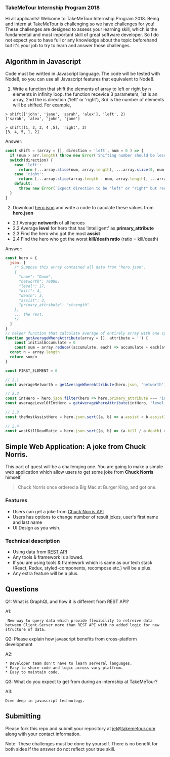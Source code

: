 ### TakeMeTour Internship Program 2018

Hi all applicants! Welcome to TakeMeTour Internship Program 2018. Being and intern at TakeMeTour is challenging so we have challenges for you! These challenges are designed to assess your learning skill, which is the fundamental and most important skill of great software developer. So I do not expect you to have full or any knowledge about the topic beforehand but it's your job to try to learn and answer those challenges.

## Algorithm in Javascript
Code must be writted in Javascript language. The code will be tested with Node8, so you can use all Javascript features that equivalent to Node8.

1. Write a function that shift the elements of array to left or right by n elements in infinity loop. the function recevice 3 parameters, 1st is an array, 2nd the is direction ('left' or 'right'), 3rd is the number of elements will be shifted. For example,
```
> shift(['john', 'jane', 'sarah', 'alex'], 'left', 2)
['sarah', 'alex', 'john', 'jane']

> shift([1, 2, 3, 4 ,5], 'right', 3)
[3, 4, 5, 1, 2]
```
Answer:
```javascript
const shift = (array = [], direction = 'left', num = 0 ) => {
  if (num > arr.length) throw new Error('Shifting number should be less than array length.')
  switch(direction) {
    case 'left':
      return [...array.slice(num, array.length), ...array.slice(0, num)]
    case 'right':
      return [...array.slice(array.length - num, array.length), ...array.slice(0, array.length - num)]
    default:
      throw new Error(`Expect direction to be "left" or "right" but received "${dir}".`)
  }
}
```
2. Download [hero.json](https://github.com/takemetour/job-quest-intern-2018/blob/master/hero.json) and write a code to caculate these values from **hero.json**
- 2.1 Average **networth** of all heroes
- 2.2 Average **level** for hero that has 'intelligent' as **primary_attribute**
- 2.3 Find the hero who got the most **assist**
- 2.4 Find the hero who got the worst **kill/death ratio** (ratio = kill/death)

Answer:
```javascript
const hero = {
  json: [
    /* Suppose this array contained all data from "hero.json".
    {
      "name": "Doom",
      "networth": 76000,
      "level": 17,
      "kill": 4,
      "death": 3,
      "assist": 3,
      "primary_attribute": "strength"
    },
    ... the rest.
    */
  ]
}
// helper function that calculate average of entirely array with one specific attribute(key) of object in that array.
function getAverageWhereAttribute(array = [], attribute = '') {
	const initialAccumulate = 0
	const sum = array.reduce((accumulate, each) => accumulate + each[attribute], initialAccumulate)
  const n = array.length
  return sum/n
}

const FIRST_ELEMENT = 0

// 2,1
const averageNetworth = getAverageWhereAttribute(hero.json, 'networth')

// 2.2
const intHero = hero.json.filter(hero => hero.primary_attribute === 'intelligent')
const averageLevelOfIntHero = getAverageWhereAttribute(intHero, 'level')

// 2.3
const theMostAssistHero = hero.json.sort((a, b) => a.assist < b.assist)[FIRST_ELEMENT]

// 2.4
const wostKillDeadRatio = hero.json.sort((a, b) => (a.kill / a.death) > (b.kill / b.death) )[FIRST_ELEMENT]
```

## Simple Web Application: A joke from Chuck Norris.

This part of quest will be a challenging one. You are going to make a simple web application which allow users to get some joke from **Chuck Norris** himself.

> Chuck Norris once ordered a Big Mac at Burger King, and got one.

### Features
- Users can get a joke from [Chuck Norris API](http://www.icndb.com/api/)
- Users has options to change number of result jokes, user's first name and last name
- UI Design as you wish.

### Technical description
- Using data from [REST API](http://www.icndb.com/api/)
- Any tools & framework is allowed.
- If you are using tools & framework which is same as our tech stack (React, Redux, styled-components, recompose etc.) will be a plus.
- Any extra feature will be a plus.

## Questions
Q1: What is GraphQL and how it is different from REST API?

A1:
```
 New way to query data which provide flexibility to retreive data between Client-Server more than REST API with no added logic for new structure of data. 
```


Q2: Please explain how javascript benefits from cross-platform development

A2:
```
* Developer team don't have to learn serveral languages.
* Easy to share code and logic across vary platfrom.
* Easy to maintain code.
```

Q3: What do you expect to get from during an internship at TakeMeTour?

A3:
```
Dive deep in javascript technology.
```

## Submitting

Please fork this repo and submit your repository at jet@takemetour.com along with your contact information.

Note: These challenges must be done by yourself. There is no benefit for both sides if the answer do not reflect your true skill.
